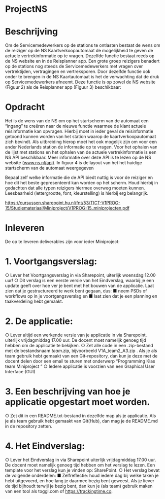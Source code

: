 # ProjectNS

# Beschrijving
Om de Servicemedewerkers op de stations te ontlasten bestaat de wens om de reiziger op de NS
Kaartverkoopautomaat de mogelijkheid te geven de actuele vertrekinformatie op te vragen.
Dezelfde functie bestaat reeds op de NS website en in de Reisplanner app. Een grote groep reizigers
benadert op de stations nog steeds de Servicemedewerkers met vragen over vertrektijden,
vertragingen en vertreksporen. Door dezelfde functie ook onder te brengen in de NS Kaartautomaat
is het de verwachting dat de druk op Servicemedewerkers afneemt.
Deze functie is op zowel de NS website (Figuur 2) als de Reisplanner app (Figuur 3) beschikbaar:

# Opdracht
Het is de wens van de NS om op het startscherm van de automaat een “ingang” te creëren naar de
nieuwe functie waarmee de klant actuele reisinformatie kan opvragen. Hierbij moet in ieder geval
de reisinformatie getoond kunnen worden van het station waarop de kaartverkoopautomaat zich
bevindt. Als uitbreiding hierop moet het ook mogelijk zijn om voor een ander Nederlands station
de informatie op te vragen.
Voor het ophalen van de lijst met stations en het ophalen van de actuele vertrekinformatie is een
NS API beschikbaar. Meer informatie over deze API is te lezen op de NS website (www.ns.nl/api).
In figuur 4 is de layout van het het huidige startscherm van de automaat weergegeven

Bepaal zelf welke informatie die de API biedt nuttig is voor de reiziger en hoe dit het beste
gepresenteerd kan worden op het scherm. Houd hierbij in gedachten dat alle typen reizigers
hiermee overweg moeten kunnen. Leesbaarheid (lettergrootte, font, kleurstelling) is hierbij erg
belangrijk.

https://cursussen.sharepoint.hu.nl/fnt/53/TICT-V1PROG-15/Studiemateriaal/Miniproject/V1PROG-15_miniprojecten.pdf


# Inleveren
De op te leveren deliverables zijn voor ieder Miniproject:
# 1. Voortgangsverslag:
○ Lever het Voortgangsverslag in via Sharepoint, uiterlijk woensdag 12.00 uur!
○ Dit verslag is een eerste versie van het Eindverslag, waarbij je een update geeft
over hoe ver je bent met het bouwen van de applicatie. Laat zien dat je
gestructureerd te werk bent gegaan, dus:
■ neem PSDs of workflows op in je voortgangsverslag en
■ laat zien dat je een planning en taakverdeling hebt gemaakt.
# 2. De applicatie:
○ Lever altijd een werkende versie van je applicatie in via Sharepoint, uiterlijk
vrijdagmiddag 17.00 uur. De docent moet namelijk genoeg tijd hebben om de
applicatie te bekijken.
○ Zet alle code in een .zip-bestand met de bestandsnaam
<klas>_team<teamnummer>_<Miniprojectnummer>.zip, bijvoorbeeld
V1A_team2_A3.zip . Als je als team gebruik hebt gemaakt van een Git-repository,
dan kun je deze met de docent delen door een email te sturen met onderwerp
“Programming Klas <klas> team <teamnummer> Miniproject
<Miniprojectnummer>”
○ Iedere applicatie is voorzien van een Graphical User Interface (GUI)
# 3. Een beschrijving van hoe je applicatie opgestart moet worden.
○ Zet dit in een README.txt-bestand in dezelfde map als je applicatie. Als je als
team gebruik hebt gemaakt van Git(Hub), dan mag je de README.md in de
repository zetten.
# 4. Het Eindverslag:
○ Lever het Eindverslag in via Sharepoint uiterlijk vrijdagmiddag 17.00 uur.
De docent moet namelijk genoeg tijd hebben om het verslag te lezen. Een template
voor het verslag kun je vinden op: SharePoint.
○ Het verslag bevat de volgende onderdelen:
■ Zelfreflectie: houd iedere dag bij welke taken je hebt uitgevoerd, en hoe
lang je daarmee bezig bent geweest. Als je liever de tijd bijhoudt terwijl je
bezig bent, dan kun je (als team) gebruik maken van een tool als toggl.com
of https://trackingtime.co.
